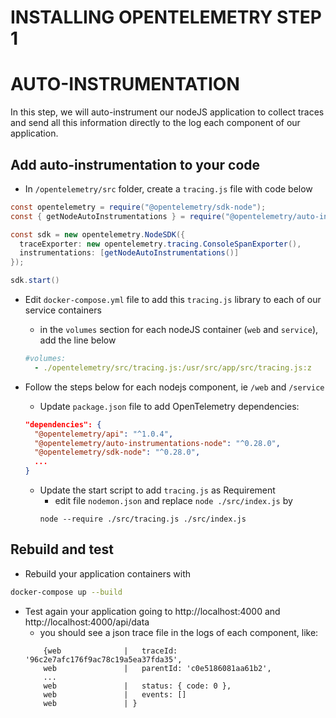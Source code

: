 # INSTALLING OPENTELEMETRY STEP 1

# AUTO-INSTRUMENTATION

In this step, we will auto-instrument our nodeJS application to collect traces and send all this information directly to the log each component of our application.


## Add auto-instrumentation to your code

- In `/opentelemetry/src` folder, create a `tracing.js` file with code below
```java
const opentelemetry = require("@opentelemetry/sdk-node");
const { getNodeAutoInstrumentations } = require("@opentelemetry/auto-instrumentations-node");

const sdk = new opentelemetry.NodeSDK({
  traceExporter: new opentelemetry.tracing.ConsoleSpanExporter(),
  instrumentations: [getNodeAutoInstrumentations()]
});

sdk.start()
```

- Edit `docker-compose.yml` file to add this `tracing.js` library to each of our service containers
  - in the `volumes` section for each nodeJS container (`web` and `service`), add the line below
  ```yaml
  #volumes:
    - ./opentelemetry/src/tracing.js:/usr/src/app/src/tracing.js:z
  ```

- Follow the steps below for each nodejs component, ie `/web` and `/service`

  - Update `package.json` file to add OpenTelemetry dependencies:
  ```json
  "dependencies": {
    "@opentelemetry/api": "^1.0.4",
    "@opentelemetry/auto-instrumentations-node": "^0.28.0",
    "@opentelemetry/sdk-node": "^0.28.0",
    ...
  }
  ```

  - Update the start script to add `tracing.js` as Requirement
    - edit file `nodemon.json` and replace `node ./src/index.js` by
    ```
    node --require ./src/tracing.js ./src/index.js
    ```


## Rebuild and test

- Rebuild your application containers with
```bash
docker-compose up --build
```

- Test again your application going to http://localhost:4000 and http://localhost:4000/api/data
  - you should see a json trace file in the logs of each component, like:
  ```
      {web              |   traceId: '96c2e7afc176f9ac78c19a5ea37fda35',
      web               |   parentId: 'c0e5186081aa61b2',
      ...
      web               |   status: { code: 0 },
      web               |   events: []
      web               | }
  ```
